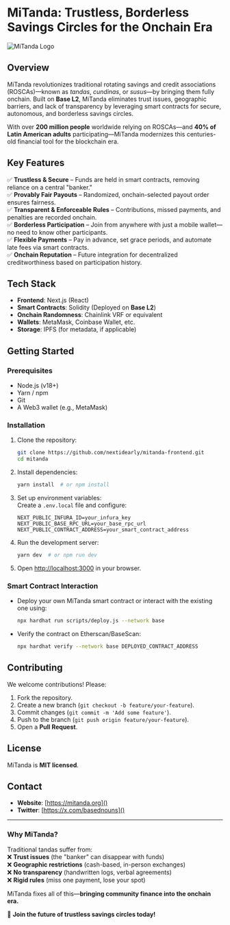 # **MiTanda: Trustless, Borderless Savings Circles for the Onchain Era**  

![MiTanda Logo](https://hebbkx1anhila5yf.public.blob.vercel-storage.com/miTanda_logo.jpg-alJGiI27CW2YaGstyXezgtUYebwOjG.jpeg)  

## **Overview**  
MiTanda revolutionizes traditional rotating savings and credit associations (ROSCAs)—known as *tandas*, *cundinas*, or *susus*—by bringing them fully onchain. Built on **Base L2**, MiTanda eliminates trust issues, geographic barriers, and lack of transparency by leveraging smart contracts for secure, autonomous, and borderless savings circles.  

With over **200 million people** worldwide relying on ROSCAs—and **40% of Latin American adults** participating—MiTanda modernizes this centuries-old financial tool for the blockchain era.  

## **Key Features**  
✅ **Trustless & Secure** – Funds are held in smart contracts, removing reliance on a central "banker."  
✅ **Provably Fair Payouts** – Randomized, onchain-selected payout order ensures fairness.  
✅ **Transparent & Enforceable Rules** – Contributions, missed payments, and penalties are recorded onchain.  
✅ **Borderless Participation** – Join from anywhere with just a mobile wallet—no need to know other participants.  
✅ **Flexible Payments** – Pay in advance, set grace periods, and automate late fees via smart contracts.  
✅ **Onchain Reputation** – Future integration for decentralized creditworthiness based on participation history.  

## **Tech Stack**  
- **Frontend**: Next.js (React)  
- **Smart Contracts**: Solidity (Deployed on **Base L2**)  
- **Onchain Randomness**: Chainlink VRF or equivalent  
- **Wallets**: MetaMask, Coinbase Wallet, etc.  
- **Storage**: IPFS (for metadata, if applicable)  

## **Getting Started**  

### **Prerequisites**  
- Node.js (v18+)  
- Yarn / npm  
- Git  
- A Web3 wallet (e.g., MetaMask)  

### **Installation**  
1. Clone the repository:  
   ```bash
   git clone https://github.com/nextidearly/mitanda-frontend.git
   cd mitanda
   ```
2. Install dependencies:  
   ```bash
   yarn install  # or npm install
   ```
3. Set up environment variables:  
   Create a `.env.local` file and configure:  
   ```env
   NEXT_PUBLIC_INFURA_ID=your_infura_key
   NEXT_PUBLIC_BASE_RPC_URL=your_base_rpc_url
   NEXT_PUBLIC_CONTRACT_ADDRESS=your_smart_contract_address
   ```
4. Run the development server:  
   ```bash
   yarn dev  # or npm run dev
   ```
5. Open [http://localhost:3000](http://localhost:3000) in your browser.  

### **Smart Contract Interaction**  
- Deploy your own MiTanda smart contract or interact with the existing one using:  
  ```bash
  npx hardhat run scripts/deploy.js --network base
  ```
- Verify the contract on Etherscan/BaseScan:  
  ```bash
  npx hardhat verify --network base DEPLOYED_CONTRACT_ADDRESS
  ```

## **Contributing**  
We welcome contributions! Please:  
1. Fork the repository.  
2. Create a new branch (`git checkout -b feature/your-feature`).  
3. Commit changes (`git commit -m 'Add some feature'`).  
4. Push to the branch (`git push origin feature/your-feature`).  
5. Open a **Pull Request**.  

## **License**  
MiTanda is **MIT licensed**.  

## **Contact**  
- **Website**: [https://mitanda.org]() 
- **Twitter**: [https://x.com/basednouns]() 

---

### **Why MiTanda?**  
Traditional tandas suffer from:  
❌ **Trust issues** (the "banker" can disappear with funds)  
❌ **Geographic restrictions** (cash-based, in-person exchanges)  
❌ **No transparency** (handwritten logs, verbal agreements)  
❌ **Rigid rules** (miss one payment, lose your spot)  

MiTanda fixes all of this—**bringing community finance into the onchain era.**  

🚀 **Join the future of trustless savings circles today!**